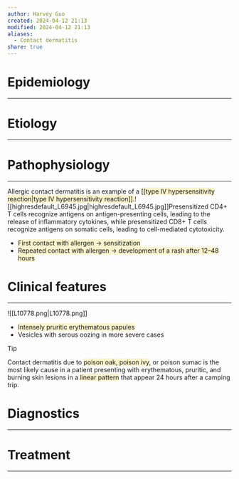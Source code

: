 ```yaml
---
author: Harvey Guo
created: 2024-04-12 21:13
modified: 2024-04-12 21:13
aliases:
  - Contact dermatitis
share: true
---
```

# Epidemiology
---


# Etiology
---


# Pathophysiology
---
Allergic contact dermatitis is an example of a <span style="background:rgba(240, 200, 0, 0.2)">[[type IV hypersensitivity reaction|type IV hypersensitivity reaction]].</span>![[highresdefault_L6945.jpg|highresdefault_L6945.jpg]]Presensitized CD4+ T cells recognize antigens on antigen-presenting cells, leading to the release of inflammatory cytokines, while presensitized CD8+ T cells recognize antigens on somatic cells, leading to cell-mediated cytotoxicity.
- <span style="background:rgba(240, 200, 0, 0.2)">First contact with allergen → sensitization</span>
- <span style="background:rgba(240, 200, 0, 0.2)">Repeated contact with allergen → development of a rash after 12–48 hours</span>

# Clinical features
---
![[L10778.png|L10778.png]]
- <span style="background:rgba(240, 200, 0, 0.2)">Intensely pruritic erythematous papules</span>
- Vesicles with serous oozing in more severe cases 

>[!tip] 
>Contact dermatitis due to <span style="background:rgba(240, 200, 0, 0.2)">poison oak, poison ivy</span>, or poison sumac is the most likely cause in a patient presenting with erythematous, pruritic, and burning skin lesions in a <span style="background:rgba(240, 200, 0, 0.2)">linear pattern</span> that appear 24 hours after a camping trip.

# Diagnostics
---


# Treatment
---

